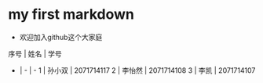 # my first markdown
- 欢迎加入github这个大家庭

序号 | 姓名 | 学号
- | - | -
1 | 孙小双 | 2071714117
2 | 李怡然 | 2071714108
3 | 李凯 | 2071714107
